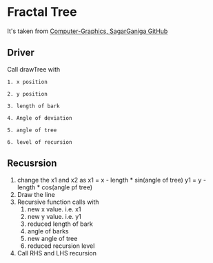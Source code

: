 # Fractal Tree

It's taken from [Computer-Graphics, SagarGaniga GitHub](https://github.com/SagarGaniga/computer-graphics)
## Driver

Call drawTree with

	1. x position
	
	2. y position
	
	3. length of bark
	
	4. Angle of deviation
	
	5. angle of tree
	
	6. level of recursion
	
## Recusrsion

1.	change the x1 and x2 as
		x1 = x - length * sin(angle of tree)
		y1 = y -  length * cos(angle pf tree)
2. 	Draw the line
3. 	Recursive function calls with
	1. new x value. i.e. x1
	2. new y value. i.e. y1
	3. reduced length of bark
	4. angle of barks
	5. new angle of tree
	6. reduced recursion level
4. Call RHS and LHS recursion